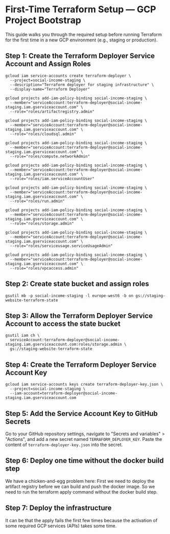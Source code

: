 # First-Time Terraform Setup — GCP Project Bootstrap

This guide walks you through the required setup before running Terraform
for the first time in a new GCP environment (e.g., staging or
production).

## Step 1: Create the Terraform Deployer Service Account and Assign Roles

```
gcloud iam service-accounts create terraform-deployer \
  --project=social-income-staging \
  --description="Terraform deployer for staging infrastructure" \
  --display-name="Terraform Deployer"
```

```
gcloud projects add-iam-policy-binding social-income-staging \
  --member="serviceAccount:terraform-deployer@social-income-staging.iam.gserviceaccount.com" \
  --role="roles/artifactregistry.admin"
```

```
gcloud projects add-iam-policy-binding social-income-staging \
  --member="serviceAccount:terraform-deployer@social-income-staging.iam.gserviceaccount.com" \
  --role="roles/cloudsql.admin"
```

```
gcloud projects add-iam-policy-binding social-income-staging \
  --member="serviceAccount:terraform-deployer@social-income-staging.iam.gserviceaccount.com" \
  --role="roles/compute.networkAdmin"
```

```
gcloud projects add-iam-policy-binding social-income-staging \
  --member="serviceAccount:terraform-deployer@social-income-staging.iam.gserviceaccount.com" \
  --role="roles/iam.serviceAccountUser"
```

```
gcloud projects add-iam-policy-binding social-income-staging \
  --member="serviceAccount:terraform-deployer@social-income-staging.iam.gserviceaccount.com" \
  --role="roles/run.admin"
```

```
gcloud projects add-iam-policy-binding social-income-staging \
  --member="serviceAccount:terraform-deployer@social-income-staging.iam.gserviceaccount.com" \
  --role="roles/storage.admin"
```

```
gcloud projects add-iam-policy-binding social-income-staging \
  --member="serviceAccount:terraform-deployer@social-income-staging.iam.gserviceaccount.com" \
  --role="roles/serviceusage.serviceUsageAdmin"
```

```
gcloud projects add-iam-policy-binding social-income-staging \
  --member="serviceAccount:terraform-deployer@social-income-staging.iam.gserviceaccount.com" \
  --role="roles/vpcaccess.admin"
```

## Step 2: Create state bucket and assign roles

```
gsutil mb -p social-income-staging -l europe-west6 -b on gs://staging-website-terraform-state
```

## Step 3: Allow the Terraform Deployer Service Account to access the state bucket

```
gsutil iam ch \
  serviceAccount:terraform-deployer@social-income-staging.iam.gserviceaccount.com:roles/storage.admin \
  gs://staging-website-terraform-state
```

## Step 4: Create the Terraform Deployer Service Account Key

```
gcloud iam service-accounts keys create terraform-deployer-key.json \
  --project=social-income-staging \
  --iam-account=terraform-deployer@social-income-staging.iam.gserviceaccount.com
```

## Step 5: Add the Service Account Key to GitHub Secrets

Go to your GitHub repository settings, navigate to "Secrets and
variables" > "Actions", and add a new secret named
`TERRAFORM_DEPLOYER_KEY`. Paste the content of
`terraform-deployer-key.json` into the secret.

## Step 6: Deploy one time without the docker build step

We have a chicken-and-egg problem here: First we need to deploy the
artifact registry before we can build and push the docker image. So we
need to run the terraform apply command without the docker build step.

## Step 7: Deploy the infrastructure

It can be that the apply fails the first few times because the
activation of some required GCP services (APIs) takes some time.
